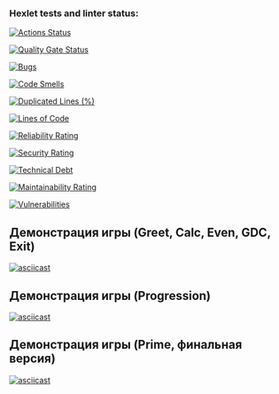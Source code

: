 ### Hexlet tests and linter status:
[![Actions Status](https://github.com/egyxh/java-project-61/actions/workflows/hexlet-check.yml/badge.svg)](https://github.com/egyxh/java-project-61/actions)

[![Quality Gate Status](https://sonarcloud.io/api/project_badges/measure?project=egyxh_java-project-61&metric=alert_status)](https://sonarcloud.io/summary/new_code?id=egyxh_java-project-61)

[![Bugs](https://sonarcloud.io/api/project_badges/measure?project=egyxh_java-project-61&metric=bugs)](https://sonarcloud.io/summary/new_code?id=egyxh_java-project-61)

[![Code Smells](https://sonarcloud.io/api/project_badges/measure?project=egyxh_java-project-61&metric=code_smells)](https://sonarcloud.io/summary/new_code?id=egyxh_java-project-61)

[![Duplicated Lines (%)](https://sonarcloud.io/api/project_badges/measure?project=egyxh_java-project-61&metric=duplicated_lines_density)](https://sonarcloud.io/summary/new_code?id=egyxh_java-project-61)

[![Lines of Code](https://sonarcloud.io/api/project_badges/measure?project=egyxh_java-project-61&metric=ncloc)](https://sonarcloud.io/summary/new_code?id=egyxh_java-project-61)

[![Reliability Rating](https://sonarcloud.io/api/project_badges/measure?project=egyxh_java-project-61&metric=reliability_rating)](https://sonarcloud.io/summary/new_code?id=egyxh_java-project-61)

[![Security Rating](https://sonarcloud.io/api/project_badges/measure?project=egyxh_java-project-61&metric=security_rating)](https://sonarcloud.io/summary/new_code?id=egyxh_java-project-61)

[![Technical Debt](https://sonarcloud.io/api/project_badges/measure?project=egyxh_java-project-61&metric=sqale_index)](https://sonarcloud.io/summary/new_code?id=egyxh_java-project-61)

[![Maintainability Rating](https://sonarcloud.io/api/project_badges/measure?project=egyxh_java-project-61&metric=sqale_rating)](https://sonarcloud.io/summary/new_code?id=egyxh_java-project-61)

[![Vulnerabilities](https://sonarcloud.io/api/project_badges/measure?project=egyxh_java-project-61&metric=vulnerabilities)](https://sonarcloud.io/summary/new_code?id=egyxh_java-project-61)

## Демонстрация игры  (Greet, Calc, Even, GDC, Exit)
[![asciicast](https://asciinema.org/a/ZubH1aswppqCW8UUjckLnd0Pgsvg)](https://asciinema.org/a/ZubH1aswppqCW8UUjckLnd0Pg)

## Демонстрация игры (Progression)
[![asciicast](https://asciinema.org/a/fzdMf9tdnOXfY32gplSBZw9uy.svg)](https://asciinema.org/a/fzdMf9tdnOXfY32gplSBZw9uy)

## Демонстрация игры (Prime, финальная версия)
[![asciicast](https://asciinema.org/a/AbESbYKuuzZEAHIXIPi3nQjRT.svg)](https://asciinema.org/a/AbESbYKuuzZEAHIXIPi3nQjRT)
